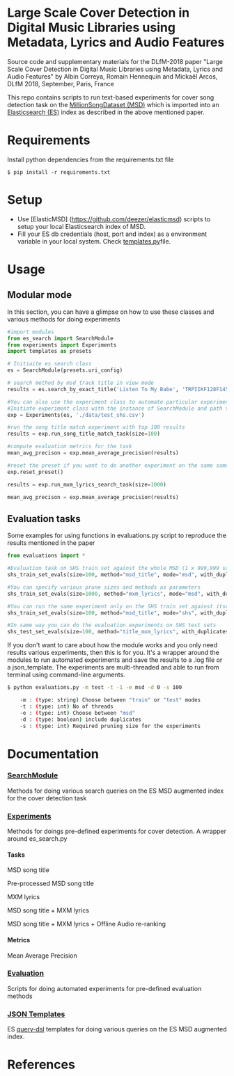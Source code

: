 # Large Scale Cover Detection in Digital Music Libraries using Metadata, Lyrics and Audio Features


Source code and supplementary materials for the DLfM-2018 paper "Large Scale Cover Detection in Digital Music Libraries using Metadata, Lyrics and Audio Features"
by Albin Correya, Romain Hennequin and Mickaël Arcos, DLfM 2018, September, Paris, France

This repo contains scripts to run text-based experiments for cover song detection task on the [MillionSongDataset (MSD)](https://labrosa.ee.columbia.edu/millionsong/)
which is imported into an [Elasticsearch (ES)](https://www.elastic.co/blog/what-is-an-elasticsearch-index) index as described in the above mentioned paper.
# Requirements

Install python dependencies from the requirements.txt file

```
$ pip install -r requirements.txt
```

# Setup

* Use [ElasticMSD] (https://github.com/deezer/elasticmsd) scripts to setup your local Elasticsearch index of MSD.
* Fill your ES db credentials (host, port and index) as a environment variable in your local system. 
Check [templates.py](templates.py)file.


# Usage


## Modular mode

In this section, you can have a glimpse on how to use these classes and various methods for doing experiments

```python
#import modules
from es_search import SearchModule
from experiments import Experiments
import templates as presets

# Initiaite es search class
es = SearchModule(presets.uri_config)

# search method by msd_track title in view mode
results = es.search_by_exact_title('Listen To My Babe', 'TRPIIKF128F1459A09', mode='view')

#You can also use the experiment class to automate particular experiments for a method
#Initiate experiment class with the instance of SearchModule and path to the dataset as arguments
exp = Experiments(es, './data/test_shs.csv')

#run the song title match experiment with top 100 results
results = exp.run_song_title_match_task(size=100)

#compute evaluation metrics for the task
mean_avg_precison = exp.mean_average_precision(results)

#reset the preset if you want to do another experiment on the same same SearchModule instance.
exp.reset_preset()

results = exp.run_mxm_lyrics_search_task(size=1000)

mean_avg_precison = exp.mean_average_precision(results)

```


## Evaluation tasks

Some examples for using functions in evaluations.py script to reproduce the results mentioned in the paper
```python
from evaluations import *

#Evaluation task on SHS train set against the whole MSD (1 x 999,999 songs)
shs_train_set_evals(size=100, method="msd_title", mode="msd", with_duplicates=True)

#You can specify various prune sizes and methods as parameters
shs_train_set_evals(size=1000, method="mxm_lyrics", mode="msd", with_duplicates=False)

#You can run the same experiment only on the SHS train set against itself by specifying "mode" param as "shs" (1 x 12,960)
shs_train_set_evals(size=100, method="msd_title", mode="shs", with_duplicates=True)

#In same way you can do the evaluation experiments on SHS test sets
shs_test_set_evals(size=100, method="title_mxm_lyrics", with_duplicates=True)

```


If you don't want to care about how the module works and you only need results various experiments, then this is for you. 
It's a wrapper around the modules to run automated experiments and save the results to a .log file or a json_template. 
The experiments are multi-threaded and able to run from terminal using command-line arguments.

```bash
$ python evaluations.py -m test -t -1 -e msd -d 0 -s 100

    -m : (type: string) Choose between "train" or "test" modes
    -t : (type: int) No of threads
    -e : (type: int) Choose between "msd"
    -d : (type: boolean) include duplicates
    -s : (type: int) Required pruning size for the experiments

```




# Documentation

### [SearchModule](es_search.py)

Methods for doing various search queries on the ES MSD augmented    index for the cover detection task


### [Experiments](experiments.py)

Methods for doings pre-defined experiments for cover detection. A wrapper around es_search.py

#### Tasks
MSD song title

Pre-processed MSD song title

MXM lyrics

MSD song title + MXM lyrics

MSD song title + MXM lyrics + Offline Audio re-ranking


#### Metrics

Mean Average Precision

### [Evaluation](evaluations.py)

Scripts for doing automated experiments for pre-defined evaluation methods

### [JSON Templates](templates.py)

ES [query-dsl](https://www.elastic.co/guide/en/elasticsearch/reference/current/query-dsl.html) templates for doing various queries on the ES MSD augmented index.




# References

